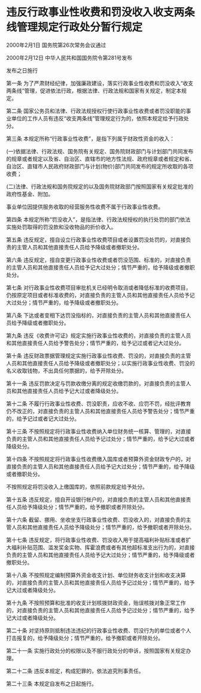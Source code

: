 # 违反行政事业性收费和罚没收入收支两条线管理规定行政处分暂行规定

2000年2月1日 国务院第26次常务会议通过

2000年2月12日 中华人民共和国国务院令第281号发布

发布之日施行

<!-- INFO END -->

第一条 为了严肃财经纪律，加强廉政建设，落实行政事业性收费和罚没收入“收支两条线”管理，促进依法行政，根据法律、行政法规和国家有关规定，制定本规定。

第二条 国家公务员和法律、行政法规授权行使行政事业性收费或者罚没职能的事业单位的工作人员有违反“收支两条线”管理规定行为的，依照本规定给予行政处分。

第三条 本规定所称“行政事业性收费”，是指下列属于财政性资金的收入：

(一)依据法律、行政法规、国务院有关规定、国务院财政部门与计划部门共同发布的规章或者规定以及省、自治区、直辖市的地方性法规、政府规章或者规定和省、自治区、直辖市人民政府财政部门与计划(物价)部门共同发布的规定所收取的各项收费；

(二)法律、行政法规和国务院规定的以及国务院财政部门按照国家有关规定批准的政府性基金、附加。

事业单位因提供服务收取的经营服务性收费不属于行政事业性收费。

第四条 本规定所称“罚没收入”，是指法律、行政法规授权的执行处罚的部门依法实施处罚取得的罚没款和没收物品的折价收入。

第五条 违反规定，擅自设立行政事业性收费项目或者设置罚没处罚的，对直接负责的主管人员和其他直接责任人员给予降级或者撤职处分。

第六条 违反规定，擅自变更行政事业性收费或者罚没范围、标准的，对直接负责的主管人员和其他直接责任人员给予记大过处分；情节严重的，给予降级或者撤职处分。

第七条 对行政事业性收费项目审批机关已经明令取消或者降低标准的收费项目，仍按原定项目或者标准收费的，对直接负责的主管人员和其他直接责任人员给予记大过处分；情节严重的，给予降级或者撤职处分。

第八条 下达或者变相下达罚没指标的，对直接负责的主管人员和其他直接责任人员给予降级或者撤职处分。

第九条 违反《收费许可证》规定实施行政事业性收费的，对直接负责的主管人员和其他直接责任人员给予警告处分；情节严重的，给予记过或者记大过处分。

第十条 违反财政票据管理规定实施行政事业性收费、罚没的，对直接负责的主管人员和其他直接责任人员给予降级或者撤职处分；以实施行政事业性收费、罚没的名义收取钱物，不出具任何票据的，给予开除处分。

第十一条 违反罚款决定与罚款收缴分离的规定收缴罚款的，对直接负责的主管人员和其他直接责任人员给予记大过或者降级处分。

第十二条 不履行行政事业性收费、罚没职责，应收不收、应罚不罚，经批评教育仍不改正的，对直接负责的主管人员和其他直接责任人员给予警告处分；情节严重的，给予记过或者记大过处分。

第十三条 不按照规定将行政事业性收费纳入单位财务统一核算、管理的，对直接负责的主管人员和其他直接责任人员给予记过处分；情节严重的，给予记大过或者降级处分。

第十四条 不按照规定将行政事业性收费缴入国库或者预算外资金财政专户的，对直接负责的主管人员和其他直接责任人员给予记大过处分；情节严重的，给予降级或者撤职处分。

不按照规定将罚没收入上缴国库的，依照前款规定给予处分。

第十五条 违反规定，擅自开设银行帐户的，对直接负责的主管人员和其他直接责任人员给予降级处分；情节严重的，给予撤职或者开除处分。

第十六条 截留、挪用、坐收坐支行政事业性收费、罚没收入的，对直接负责的主管人员和其他直接责任人员给予降级处分；情节严重的，给予撤职或者开除处分。

第十七条 违反规定，将行政事业性收费、罚没收入用于提高福利补贴标准或者扩大福利补贴范围、滥发奖金实物、挥霍浪费或者有其他超标准支出行为的，对直接负责的主管人员和其他直接责任人员给予记大过处分；情节严重的，给予降级或者撤职处分。

第十八条 不按照规定编制预算外资金收支计划、单位财务收支计划和收支决算的，对直接负责的主管人员和其他直接责任人员给予记过处分；情节严重的，给予记大过或者降级处分。

第十九条 不按照预算和批准的收支计划核拨财政资金，贻误核拨对象正常工作的，对直接负责的主管人员和其他直接责任人员给予记过处分；情节严重的，给予记大过或者降级处分。

第二十条 对坚持原则抵制违法违纪的行政事业性收费、罚没行为的单位或者个人打击报复的，给予降级处分；情节严重的，给予撤职或者开除处分。

第二十一条 实施行政处分的权限以及不服行政处分的申诉，按照国家有关规定办理。

第二十二条 违反本规定，构成犯罪的，依法追究刑事责任。

第二十三条 本规定自发布之日起施行。

